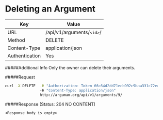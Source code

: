 Deleting an Argument
=======================
| Key             | Value              |
| ----------------|--------------------|
| URL             | /api/v1/arguments/`<id>`/ |
| Method          | DELETE             |
| Content-Type    | application/json   |
| Authentication  | Yes                |

#####Additional Info
Only the owner can delete their arguments.

#####Request

```bash
curl -X DELETE  -H "Authorization: Token 66e84d2dd71ecb992c9baa331c72eca58f239909"
                -H "Content-Type: application/json"
                http://arguman.org/api/v1/arguments/9/
```

#####Response (Status: 204 NO CONTENT)

  `<Response body is empty>`
